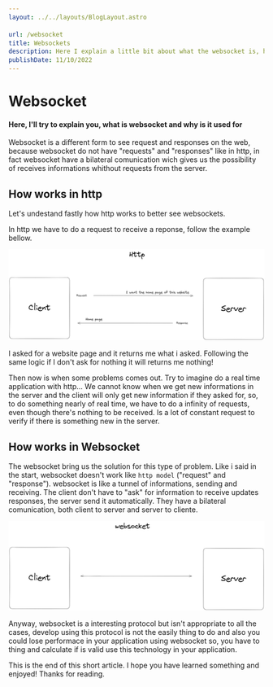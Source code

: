 ```yaml
---
layout: ../../layouts/BlogLayout.astro

url: /websocket
title: Websockets
description: Here I explain a little bit about what the websocket is, how this protocol works and why it is used, if want to understand something about it click here!
publishDate: 11/10/2022
---
```


# Websocket

#### Here, I'll try to explain you, what is websocket and why is it used for

Websocket is a different form to see request and responses on the web, because websocket do not have "requests" and "responses" like in http, in fact websocket have a bilateral comunication 
wich gives us the possibility of receives informations whithout requests from the server.

## How works in http

Let's undestand fastly how http works to better see websockets.

In http we have to do a request to receive a reponse, follow the example bellow.

![Alt text](../../../public/blog/websocket/http.png)

I asked for a website page and it returns me what i asked. Following the same logic if I don't ask for nothing it will returns me nothing! 

Then now is when some problems comes out. Try to imagine do a real time application with http... We cannot know when we get new informations in the server and the client will only 
get new information if they asked for, so, to do something nearly of real time, we have to do a infinity of requests, even though there's nothing to be received. Is a lot of constant request to
verify if there is something new in the server.

## How works in Websocket

The websocket bring us the solution for this type of problem. Like i said in the start, websocket doesn't work like `http model` ("request" and "response"). websocket is like a tunnel of informations,
 sending and receiving. The client don't have to "ask" for information to receive updates responses, the server send it automatically. They have a bilateral comunication, both client to server and server to cliente.

![Alt text](../../../public/blog/websocket/websocket.png)

Anyway, websocket is a interesting protocol but isn't appropriate to all the cases, develop using this protocol is not the easily thing to do and also you could lose performace in your application
using websocket so, you have to thing and calculate if is valid use this technology in your application.

This is the end of this short article. I hope you have learned something and enjoyed! Thanks for reading.